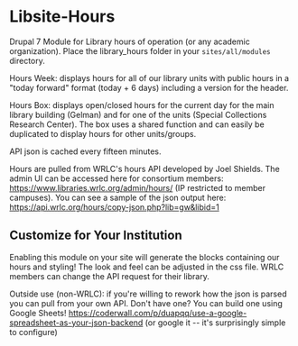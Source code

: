 Libsite-Hours
=============

Drupal 7 Module for Library hours of operation (or any academic organization). Place the library_hours folder in your `sites/all/modules` directory.

Hours Week: displays hours for all of our library units with public hours in a "today forward" format (today + 6 days) including a version for the header.

Hours Box: displays open/closed hours for the current day for the main library building (Gelman) and for one of the units (Special Collections Research Center). The box uses a shared function and can easily be duplicated to display hours for other units/groups.

API json is cached every fifteen minutes.

Hours are pulled from WRLC's hours API developed by Joel Shields. The admin UI can be accessed here for consortium members: https://www.libraries.wrlc.org/admin/hours/ (IP restricted to member campuses). You can see a sample of the json output here: https://api.wrlc.org/hours/copy-json.php?lib=gw&libid=1
 
Customize for Your Institution
------------------------------

Enabling this module on your site will generate the blocks containing our hours and styling! The look and feel can be adjusted in the css file. WRLC members can change the API request for their library. 

Outside use (non-WRLC): if you're willing to rework how the json is parsed you can pull from your own API. Don't have one? You can build one using Google Sheets! https://coderwall.com/p/duapqq/use-a-google-spreadsheet-as-your-json-backend (or google it -- it's surprisingly simple to configure)


